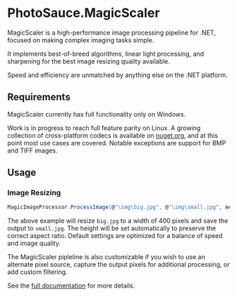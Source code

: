 PhotoSauce.MagicScaler
======================

MagicScaler is a high-performance image processing pipeline for .NET, focused on making complex imaging tasks simple.

It implements best-of-breed algorithms, linear light processing, and sharpening for the best image resizing quality available.

Speed and efficiency are unmatched by anything else on the .NET platform.

Requirements
------------

MagicScaler currently has full functionality only on Windows.

Work is in progress to reach full feature parity on Linux.  A growing collection of cross-platform codecs is available on [nuget.org](https://www.nuget.org/packages?q=photosauce.nativecodecs), and at this point most use cases are covered.  Notable exceptions are support for BMP and TIFF images.

Usage
-----

### Image Resizing

```C#
MagicImageProcessor.ProcessImage(@"\img\big.jpg", @"\img\small.jpg", new ProcessImageSettings { Width = 400 });
```

The above example will resize `big.jpg` to a width of 400 pixels and save the output to	`small.jpg`.  The height will be set automatically to preserve the correct aspect ratio.  Default settings are optimized for a balance of speed and image quality.

The MagicScaler pipleline is also customizable if you wish to use an alternate pixel source, capture the output pixels for additional processing, or add custom filtering.

See the [full documentation](https://docs.photosauce.net/api/PhotoSauce.MagicScaler.MagicImageProcessor.html) for more details.

